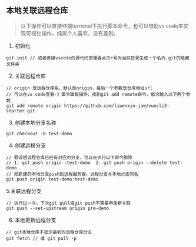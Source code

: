 ## 本地关联远程仓库
> 以下操作可以直接终端terminal下执行脚本命令，也可以借助vs code来实现可视化操作。纯属个人喜欢，没有差别。

1. 初始化
```
git init // 或者直接vscode的源代码管理器点击+号为当前目录生成一个名为.git的隐藏文件夹
```

2. 关联远程仓库
```
// origin 是远程仓库名，默认是origin，最后一个参数是仓库地址url
// 可以在vs code查看-》面令面板操作，找到git add remote命令，依次输入以下两个参数
git add remote origin https://github.com/liwenxin-jam/vuecli3-starter.git
```

3. 创建本地分支名称
```
git checkout -b test-demo
```

4. 创建远程分支
```
// 假设想远程仓库已经有对应的分支，可以先执行以下命令删除
// 1. git push origin :test-demo  2. git push origin --delete test-demo
// 把新建的本地分支push到远程服务器，远程分支与本地分支同名
git push origin test-demo:test-demo
```

5.关联远程分支
```
// 执行过一次，下次git pull或git push不需要再重新关联
git push --set-upstream origin pre-demo
```

6. 本地更新远程分支
```
// git本地仓库不显示最新的远程仓库分支
git fetch // 或 git pull -p
```